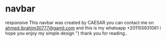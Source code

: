 # navbar
responsive
This navbar was created by CAESAR 
you can contact me on ahmed.ibrahim30777@gamil.com 
and this is my whatsapp +201155931061
i hope you enjoy my simple design ")
thank you for reading..
